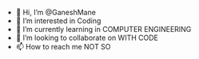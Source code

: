 - 👋 Hi, I’m @GaneshMane
- 👀 I’m interested in Coding
- 🌱 I’m currently learning in COMPUTER ENGINEERING
- 💞️ I’m looking to collaborate on WITH CODE
- 📫 How to reach me NOT SO

<!---
N035Mane/N035Mane is a ✨ special ✨ repository because its `README.md` (this file) appears on your GitHub profile.
You can click the Preview link to take a look at your changes.
--->
